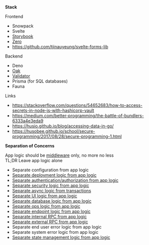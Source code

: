 **Stack**

Frontend
- Snowpack 
- Svelte 
- [Storybook](https://www.learnstorybook.com/)
- [Zero](https://github.com/remoteinterview/zero)
- https://github.com/tjinauyeung/svelte-forms-lib

Backend
- Deno
- [Oak](https://github.com/oakserver/oak)
- [Validator](https://github.com/icebob/fastest-validator)
- Prisma (for SQL databases)
- Fauna

Links

- https://stackoverflow.com/questions/54652683/how-to-access-secrets-in-node-js-with-hashicorp-vault
- https://medium.com/better-programming/the-battle-of-bundlers-6333a4e3eda9
- https://husio.github.io/blog/accessing-data-in-go/
- https://husobee.github.io/school/secure-programming/2017/08/28/secure-programming-1.html

**Separation of Concerns**

App logic should be [middleware](https://github.com/oakserver/oak) only, no more no less<br>
TL;DR Leave app logic alone

- Separate configuration from app logic
- [Separate deployment logic from app logic](https://github.com/crossplane/crossplane)
- [Separate authentication/authorization from app logic](https://github.com/dapr/samples/tree/master/7.middleware)
- [Separate security logic from app logic](https://github.com/dapr/samples/tree/master/9.secretstore)
- [Separate async logic from transactions](https://github.com/dapr/samples/tree/master/4.pub-sub)
- [Separate UI logic from app logic](https://svelte.dev/)
- [Separate database logic from app logic](https://husio.github.io/blog/accessing-data-in-go/)
- [Separate ops logic from app logic](https://github.com/dapr/samples/tree/master/8.observability)
- [Separate endpoint logic from app logic](https://zeroserver.io)
- [Separate internal RPC from app logic](https://github.com/dapr/docs/blob/master/concepts/service-invocation/README.md)
- [Separate external RPC from app logic](https://github.com/dapr/docs/blob/master/concepts/bindings/README.md)
- Separate end user error logic from app logic 
- Separate system error logic from app logic
- [Separate state management logic from app logic](https://github.com/dapr/docs/blob/master/concepts/state-management/README.md)
